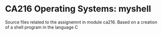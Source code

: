 # CA216 Operating Systems: myshell

Source files related to the assignemnt in module ca216. Based on a creation of a shell program in the language C
